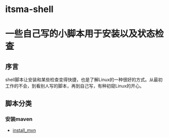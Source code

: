 # itsma-shell
# 一些自己写的小脚本用于安装以及状态检查 

## 序言
shell脚本让安装和某些检查变得快捷，也是了解Linux的一种很好的方式。从最初工作的不会，到看别人写的脚本，再到自己写，有种初窥Linux的开心。
## 脚本分类
### 安装maven
* [install_mvn]()
